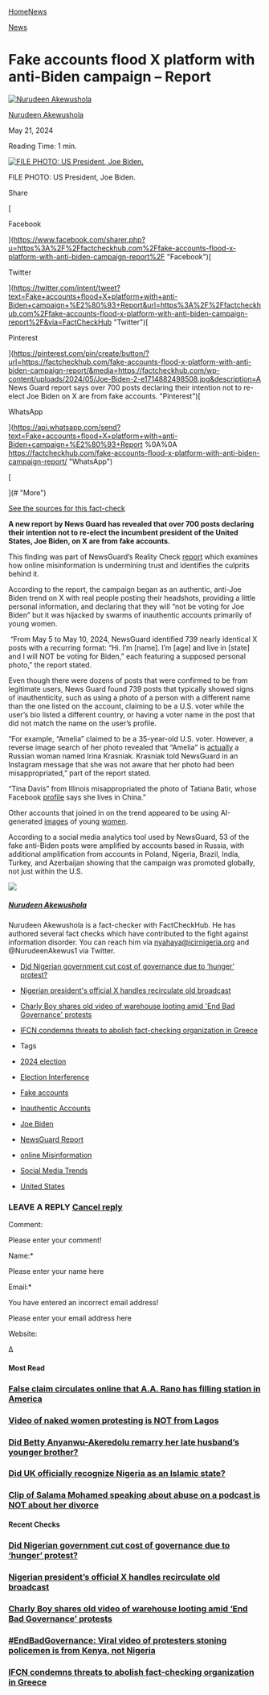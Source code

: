 [Home](https://factcheckhub.com/)[News](https://factcheckhub.com/category/news/ "View all posts in News")

 

[News](https://factcheckhub.com/category/news/)

 

 

Fake accounts flood X platform with anti-Biden campaign – Report
================================================================

 

[![Nurudeen Akewushola](https://factcheckhub.com/wp-content/uploads/2023/05/nurudeen-akewushola.jpeg.256x256_q100_crop-smart.jpg)](https://factcheckhub.com/author/nurudeen/ "Nurudeen Akewushola")

[Nurudeen Akewushola](https://factcheckhub.com/author/nurudeen/)

 

May 21, 2024

 

Reading Time: 1 min.

 

[![FILE PHOTO: US President, Joe Biden.](https://factcheckhub.com/wp-content/uploads/2024/05/Joe-Biden-2-e1714882498508.jpg "Joe Biden-2")](https://factcheckhub.com/wp-content/uploads/2024/05/Joe-Biden-2-e1714882498508.jpg)

FILE PHOTO: US President, Joe Biden.

 

Share

 

[

Facebook

](https://www.facebook.com/sharer.php?u=https%3A%2F%2Ffactcheckhub.com%2Ffake-accounts-flood-x-platform-with-anti-biden-campaign-report%2F "Facebook")[

Twitter

](https://twitter.com/intent/tweet?text=Fake+accounts+flood+X+platform+with+anti-Biden+campaign+%E2%80%93+Report&url=https%3A%2F%2Ffactcheckhub.com%2Ffake-accounts-flood-x-platform-with-anti-biden-campaign-report%2F&via=FactCheckHub "Twitter")[

Pinterest

](https://pinterest.com/pin/create/button/?url=https://factcheckhub.com/fake-accounts-flood-x-platform-with-anti-biden-campaign-report/&media=https://factcheckhub.com/wp-content/uploads/2024/05/Joe-Biden-2-e1714882498508.jpg&description=A News Guard report says over 700 posts declaring their intention not to re-elect Joe Biden on X are from fake accounts. "Pinterest")[

WhatsApp

](https://api.whatsapp.com/send?text=Fake+accounts+flood+X+platform+with+anti-Biden+campaign+%E2%80%93+Report %0A%0A https://factcheckhub.com/fake-accounts-flood-x-platform-with-anti-biden-campaign-report/ "WhatsApp")

[

](# "More")

 

[See the sources for this fact-check](#sources "See the sources for this fact-check")

 

**A new report by News Guard has revealed that over 700 posts declaring their intention not to re-elect the incumbent president of the United States, Joe Biden, on X are from fake accounts.**

This finding was part of NewsGuard’s Reality Check [report](https://www.newsguardrealitycheck.com/p/fake-accounts-on-x-say-theyre-not) which examines how online misinformation is undermining trust and identifies the culprits behind it.

According to the report, the campaign began as an authentic, anti-Joe Biden trend on X with real people posting their headshots, providing a little personal information, and declaring that they will “not be voting for Joe Biden” but it was hijacked by swarms of inauthentic accounts primarily of young women.

 “From May 5 to May 10, 2024, NewsGuard identified 739 nearly identical X posts with a recurring format: “Hi. I’m \[name\]. I’m \[age\] and live in \[state\] and I will NOT be voting for Biden,” each featuring a supposed personal photo,” the report stated.

Even though there were dozens of posts that were confirmed to be from legitimate users, News Guard found 739 posts that typically showed signs of inauthenticity, such as using a photo of a person with a different name than the one listed on the account, claiming to be a U.S. voter while the user’s bio listed a different country, or having a voter name in the post that did not match the name on the user’s profile.

“For example, “Amelia” claimed to be a 35-year-old U.S. voter. However, a reverse image search of her photo revealed that “Amelia” is [actually](https://substack.com/redirect/a35d35b5-db04-4657-a0ae-aa8502a99f82?j=eyJ1IjoiNnF3bG0ifQ.15KoOLbdXEVCDbg_Bq52LXqOFHETaxx7v1EGA0o5Vr0) a Russian woman named Irina Krasniak. Krasniak told NewsGuard in an Instagram message that she was not aware that her photo had been misappropriated,” part of the report stated.

“Tina Davis” from Illinois misappropriated the photo of Tatiana Batir, whose Facebook [profile](https://substack.com/redirect/fa1fa9e1-8e3a-4b05-8701-7a0348df4169?j=eyJ1IjoiNnF3bG0ifQ.15KoOLbdXEVCDbg_Bq52LXqOFHETaxx7v1EGA0o5Vr0) says she lives in China.”

Other accounts that joined in on the trend appeared to be using AI-generated [images](https://substack.com/redirect/d05bae4e-f358-4704-901b-72e2c7dc3da8?j=eyJ1IjoiNnF3bG0ifQ.15KoOLbdXEVCDbg_Bq52LXqOFHETaxx7v1EGA0o5Vr0) of young [women](https://substack.com/redirect/abda91ca-d2aa-4bff-be88-f2e25cf66a5b?j=eyJ1IjoiNnF3bG0ifQ.15KoOLbdXEVCDbg_Bq52LXqOFHETaxx7v1EGA0o5Vr0). 

According to a social media analytics tool used by NewsGuard, 53 of the fake anti-Biden posts were amplified by accounts based in Russia, with additional amplification from accounts in Poland, Nigeria, Brazil, India, Turkey, and Azerbaijan showing that the campaign was promoted globally, not just within the U.S.

[![](https://factcheckhub.com/wp-content/uploads/2023/05/nurudeen-akewushola.jpeg.256x256_q100_crop-smart-150x150.jpg)](https://factcheckhub.com/author/nurudeen/)

##### [Nurudeen Akewushola](https://factcheckhub.com/author/nurudeen/)

Nurudeen Akewushola is a fact-checker with FactCheckHub. He has authored several fact checks which have contributed to the fight against information disorder. You can reach him via nyahaya@icirnigeria.org and @NurudeenAkewus1 via Twitter.

*   [Did Nigerian government cut cost of governance due to ‘hunger’ protest?](https://factcheckhub.com/did-nigerian-government-cut-cost-of-governance-due-to-hunger-protest/)
    
*   [Nigerian president's official X handles recirculate old broadcast](https://factcheckhub.com/nigerian-presidents-official-x-handles-recirculate-old-broadcast/)
    
*   [Charly Boy shares old video of warehouse looting amid 'End Bad Governance' protests](https://factcheckhub.com/charly-boy-shares-old-video-of-warehouse-looting-amid-end-bad-governance-protests/)
    
*   [IFCN condemns threats to abolish fact-checking organization in Greece](https://factcheckhub.com/ifcn-condemns-threats-to-abolish-fact-checking-organization-in-greece/)
    

 

*   Tags
*   [2024 election](https://factcheckhub.com/tag/2024-election/)
*   [Election Interference](https://factcheckhub.com/tag/election-interference/)
*   [Fake accounts](https://factcheckhub.com/tag/fake-accounts/)
*   [Inauthentic Accounts](https://factcheckhub.com/tag/inauthentic-accounts/)
*   [Joe Biden](https://factcheckhub.com/tag/joe-biden/)
*   [NewsGuard Report](https://factcheckhub.com/tag/newsguard-report/)
*   [online Misinformation](https://factcheckhub.com/tag/online-misinformation/)
*   [Social Media Trends](https://factcheckhub.com/tag/social-media-trends/)
*   [United States](https://factcheckhub.com/tag/united-states/)

### LEAVE A REPLY [Cancel reply](/fake-accounts-flood-x-platform-with-anti-biden-campaign-report/#respond)

Comment:

Please enter your comment!

 Name:\*

Please enter your name here

 Email:\*

You have entered an incorrect email address!

Please enter your email address here

 Website:

  
  

Δ

 

#### Most Read

[](https://factcheckhub.com/false-claim-circulates-online-that-a-a-rano-has-filling-station-in-america/ "False claim circulates online that A.A. Rano has filling station in America")

### [False claim circulates online that A.A. Rano has filling station in America](https://factcheckhub.com/false-claim-circulates-online-that-a-a-rano-has-filling-station-in-america/ "False claim circulates online that A.A. Rano has filling station in America")

[](https://factcheckhub.com/video-of-naked-women-protesting-is-not-from-lagos/ "Video of naked women protesting is NOT from Lagos")

### [Video of naked women protesting is NOT from Lagos](https://factcheckhub.com/video-of-naked-women-protesting-is-not-from-lagos/ "Video of naked women protesting is NOT from Lagos")

[](https://factcheckhub.com/did-betty-anyanwu-akeredolu-remarry-her-late-husbands-younger-brother/ "Did Betty Anyanwu-Akeredolu remarry her late husband’s younger brother?")

### [Did Betty Anyanwu-Akeredolu remarry her late husband’s younger brother?](https://factcheckhub.com/did-betty-anyanwu-akeredolu-remarry-her-late-husbands-younger-brother/ "Did Betty Anyanwu-Akeredolu remarry her late husband’s younger brother?")

[](https://factcheckhub.com/did-uk-officially-recognize-nigeria-as-an-islamic-state/ "Did UK officially recognize Nigeria as an Islamic state?")

### [Did UK officially recognize Nigeria as an Islamic state?](https://factcheckhub.com/did-uk-officially-recognize-nigeria-as-an-islamic-state/ "Did UK officially recognize Nigeria as an Islamic state?")

[](https://factcheckhub.com/clip-of-salama-mohamed-speaking-about-abuse-on-a-podcast-is-not-about-her-divorce/ "Clip of Salama Mohamed speaking about abuse on a podcast is NOT about her divorce")

### [Clip of Salama Mohamed speaking about abuse on a podcast is NOT about her divorce](https://factcheckhub.com/clip-of-salama-mohamed-speaking-about-abuse-on-a-podcast-is-not-about-her-divorce/ "Clip of Salama Mohamed speaking about abuse on a podcast is NOT about her divorce")

 

#### Recent Checks

[](https://factcheckhub.com/did-nigerian-government-cut-cost-of-governance-due-to-hunger-protest/ "Did Nigerian government cut cost of governance due to ‘hunger’ protest?")

### [Did Nigerian government cut cost of governance due to ‘hunger’ protest?](https://factcheckhub.com/did-nigerian-government-cut-cost-of-governance-due-to-hunger-protest/ "Did Nigerian government cut cost of governance due to ‘hunger’ protest?")

[](https://factcheckhub.com/nigerian-presidents-official-x-handles-recirculate-old-broadcast/ "Nigerian president’s official X handles recirculate old broadcast")

### [Nigerian president’s official X handles recirculate old broadcast](https://factcheckhub.com/nigerian-presidents-official-x-handles-recirculate-old-broadcast/ "Nigerian president’s official X handles recirculate old broadcast")

[](https://factcheckhub.com/charly-boy-shares-old-video-of-warehouse-looting-amid-end-bad-governance-protests/ "Charly Boy shares old video of warehouse looting amid ‘End Bad Governance’ protests")

### [Charly Boy shares old video of warehouse looting amid ‘End Bad Governance’ protests](https://factcheckhub.com/charly-boy-shares-old-video-of-warehouse-looting-amid-end-bad-governance-protests/ "Charly Boy shares old video of warehouse looting amid ‘End Bad Governance’ protests")

[](https://factcheckhub.com/endbadgovernance-viral-video-of-protesters-stoning-policemen-is-from-kenya-not-nigeria/ "#EndBadGovernance: Viral video of protesters stoning policemen is from Kenya, not Nigeria")

### [#EndBadGovernance: Viral video of protesters stoning policemen is from Kenya, not Nigeria](https://factcheckhub.com/endbadgovernance-viral-video-of-protesters-stoning-policemen-is-from-kenya-not-nigeria/ "#EndBadGovernance: Viral video of protesters stoning policemen is from Kenya, not Nigeria")

[](https://factcheckhub.com/ifcn-condemns-threats-to-abolish-fact-checking-organization-in-greece/ "IFCN condemns threats to abolish fact-checking organization in Greece")

### [IFCN condemns threats to abolish fact-checking organization in Greece](https://factcheckhub.com/ifcn-condemns-threats-to-abolish-fact-checking-organization-in-greece/ "IFCN condemns threats to abolish fact-checking organization in Greece")